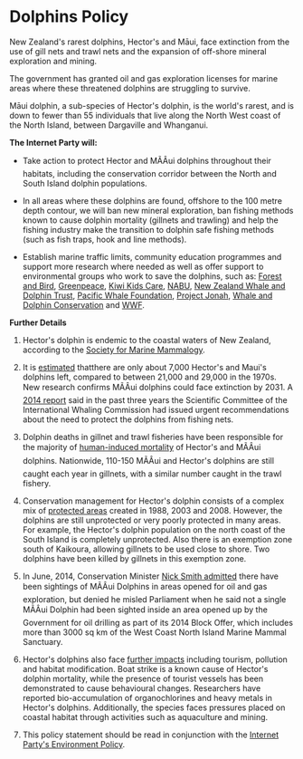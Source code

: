 # Dolphins Policy

New Zealand's rarest dolphins, Hector's and Māui, face extinction from the use of gill nets and trawl nets and the expansion of off-shore mineral exploration and mining.

The government has granted oil and gas exploration licenses for marine areas where these threatened dolphins are struggling to survive.

Māui dolphin, a sub-species of Hector's dolphin, is the world's rarest, and is down to fewer than 55 individuals that live along the North West coast of the North Island, between Dargaville and Whanganui.

**The Internet Party will:**

- Take action to protect Hector and MÃÂui dolphins throughout their habitats, including the conservation corridor between the North and South Island dolphin populations.

- In all areas where these dolphins are found, offshore to the 100 metre depth contour, we will ban new mineral exploration, ban fishing methods known to cause dolphin mortality (gillnets and trawling) and help the fishing industry make the transition to dolphin safe fishing methods (such as fish traps, hook and line methods).

- Establish marine traffic limits, community education programmes and support more research where needed as well as offer support to environmental groups who work to save the dolphins, such as: [Forest and Bird](http://www.forestandbird.org.nz/what-we-do/campaigns/havens-hectors/hectors-dolphin-factsheet), [Greenpeace](http://www.greenpeace.org/new-zealand/en/System-templates/Search-results/?all=Hector%20dolphin), [Kiwi Kids Care](http://www.careforwhales.co.nz/Whales/HectorandDusky-Dolphins/), [NABU](http://www.hectorsdolphins.com/), [New Zealand Whale and Dolphin Trust](http://www.whaledolphintrust.org.nz/), [Pacific Whale Foundation](http://www.pacificwhale.org/content/about-us), [Project Jonah](http://www.projectjonah.org.nz/Teacher+Resources/Dolphins++Whales/Hectors+Dolphins.html), [Whale and Dolphin Conservation](http://au.whales.org/) and [WWF](http://wwf.panda.org/what_we_do/endangered_species/cetaceans/about/hectors_dolphin/?src=footer).

**Further Details**

1. Hector's dolphin is endemic to the coastal waters of New Zealand, according to the [Society for Marine Mammalogy](http://www.marinemammalscience.org/index.php%3Foption%3Dcom_content%26view%3Darticle%26id%3D422%26Itemid%3D281).

2. It is [estimated](http://www.hectorsdolphins.com/news-releases.html) thatthere are only about 7,000 Hector's and Maui's dolphins left, compared to between 21,000 and 29,000 in the 1970s. New research confirms MÃÂui dolphins could face extinction by 2031. A [2014 report](http://www.hectorsdolphins.com/news-releases.html) said in the past three years the Scientific Committee of the International Whaling Commission had issued urgent recommendations about the need to protect the dolphins from fishing nets.

3. Dolphin deaths in gillnet and trawl fisheries have been responsible for the majority of [human-induced mortality](http://www.marinemammalscience.org/index.php%3Foption%3Dcom_content%26view%3Darticle%26id%3D422%26Itemid%3D281) of Hector's and MÃÂui dolphins. Nationwide, 110-150 MÃÂui and Hector's dolphins are still caught each year in gillnets, with a similar number caught in the trawl fishery. 

4. Conservation management for Hector's dolphin consists of a complex mix of [protected areas](http://www.fish.govt.nz/en-nz/Consultations/Archive/2008/Hectors+dolphins/Amendment+regulations+for+dolphin+fisheries+measures.htm?&MSHiC=65001&L=10&W=hector%27s%20&Pre=%3Cspan%20class%3d%27SearchHighlight%27%3E&Post=%3C/span%3E) created in 1988, 2003 and 2008. However, the dolphins are still unprotected or very poorly protected in many areas. For example, the Hector's dolphin population on the north coast of the South Island is completely unprotected. Also there is an exemption zone south of Kaikoura, allowing gillnets to be used close to shore. Two dolphins have been killed by gillnets in this exemption zone.

5. In June, 2014, Conservation Minister [Nick Smith admitted](http://www.stuff.co.nz/national/politics/10193354/Nick-Smith-backtracks-over-Mauis-Dolphin) there have been sightings of MÃÂui Dolphins in areas opened for oil and gas exploration, but denied he misled Parliament when he said not a single MÃÂui Dolphin had been sighted inside an area opened up by the Government for oil drilling as part of its 2014 Block Offer, which includes more than 3000 sq km of the West Coast North Island Marine Mammal Sanctuary.

6. Hector's dolphins also face [further impacts](http://www.marinemammalscience.org/index.php%3Foption%3Dcom_content%26view%3Darticle%26id%3D422%26Itemid%3D281) including tourism, pollution and habitat modification. Boat strike is a known cause of Hector's dolphin mortality, while the presence of tourist vessels has been demonstrated to cause behavioural changes. Researchers have reported bio-accumulation of organochlorines and heavy metals in Hector's dolphins. Additionally, the species faces pressures placed on coastal habitat through activities such as aquaculture and mining.

7. This policy statement should be read in conjunction with the [Internet Party's Environment Policy](https://docs.google.com/document/d/1hJ5pl4psPllKFfmBvpQDOdKBZWTJllemfHxWjmo-Thg).